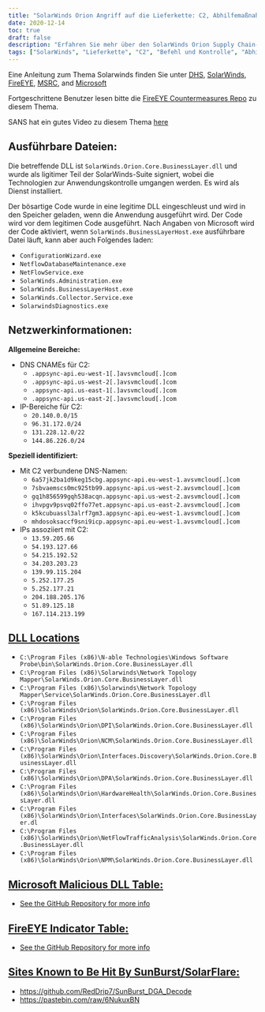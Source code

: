 ```yaml
---
title: "SolarWinds Orion Angriff auf die Lieferkette: C2, Abhilfemaßnahmen und Expertenanleitungen"
date: 2020-12-14
toc: true
draft: false
description: "Erfahren Sie mehr über den SolarWinds Orion Supply Chain-Angriff, einschließlich der C2-Malware, Abhilfemaßnahmen und Expertenanleitungen von Organisationen wie DHS und FireEye."
tags: ["SolarWinds", "Lieferkette", "C2", "Befehl und Kontrolle", "Abhilfemaßnahmen", "Leitfaden", "Intelligente Bedrohung", "DHS", "FireEye", "MSRC", "Microsoft", "OHNE", "SolarWinds.Orion.Core.BusinessLayer.dll", "SolarWinds.BusinessLayerHost.exe", "ConfigurationWizard.exe", "NetflowDatabaseMaintenance.exe", "NetFlowService.exe", "SolarWinds.Verwaltung.exe", "SolarWinds.Sammler.Dienst.exe", "DNS CNAMEs", "IP Ranges", "DNS-Namen"]
---
```


Eine Anleitung zum Thema Solarwinds finden Sie unter [DHS](https://cyber.dhs.gov/ed/21-01/), [SolarWinds](https://www.solarwinds.com/securityadvisory), [FireEYE](https://www.fireeye.com/blog/threat-research/2020/12/evasive-attacker-leverages-solarwinds-supply-chain-compromises-with-sunburst-backdoor.html), [MSRC](https://msrc-blog.microsoft.com/2020/12/13/customer-guidance-on-recent-nation-state-cyber-attacks/), and [Microsoft](https://www.microsoft.com/en-us/wdsi/threats/malware-encyclopedia-description?Name=Trojan:MSIL/Solorigate.B!dha) 

Fortgeschrittene Benutzer lesen bitte die [FireEYE Countermeasures Repo](https://github.com/fireeye/sunburst_countermeasures) zu diesem Thema.

SANS hat ein gutes Video zu diesem Thema [here](https://www.youtube.com/watch?v=4tmlZCk2gCg&feature=youtu.be)

## Ausführbare Dateien:
Die betreffende DLL ist ```SolarWinds.Orion.Core.BusinessLayer.dll``` und wurde als ligitimer Teil der SolarWinds-Suite signiert, wobei die Technologien zur Anwendungskontrolle umgangen werden. Es wird als Dienst installiert.

Der bösartige Code wurde in eine legitime DLL eingeschleust und wird in den Speicher geladen, wenn die Anwendung ausgeführt wird. Der Code wird vor dem legitimen Code ausgeführt. Nach Angaben von Microsoft wird der Code aktiviert, wenn ```SolarWinds.BusinessLayerHost.exe``` ausführbare Datei läuft, kann aber auch Folgendes laden:
- ```ConfigurationWizard.exe```
- ```NetflowDatabaseMaintenance.exe```
- ```NetFlowService.exe```
- ```SolarWinds.Administration.exe```
- ```SolarWinds.BusinessLayerHost.exe```
- ```SolarWinds.Collector.Service.exe```
- ```SolarwindsDiagnostics.exe```

## Netzwerkinformationen:

**Allgemeine Bereiche:**
- DNS CNAMEs für C2:
  - ```.appsync-api.eu-west-1[.]avsvmcloud[.]com```
  - ```.appsync-api.us-west-2[.]avsvmcloud[.]com```
  - ```.appsync-api.us-east-1[.]avsvmcloud[.]com```
  - ```.appsync-api.us-east-2[.]avsvmcloud[.]com```
- IP-Bereiche für C2:
  - ```20.140.0.0/15```
  - ```96.31.172.0/24```
  - ```131.228.12.0/22```
  - ```144.86.226.0/24```

**Speziell identifiziert:**
- Mit C2 verbundene DNS-Namen:
  - ```6a57jk2ba1d9keg15cbg.appsync-api.eu-west-1.avsvmcloud[.]com```
  - ```7sbvaemscs0mc925tb99.appsync-api.us-west-2.avsvmcloud[.]com```
  - ```gq1h856599gqh538acqn.appsync-api.us-west-2.avsvmcloud[.]com```
  - ```ihvpgv9psvq02ffo77et.appsync-api.us-east-2.avsvmcloud[.]com``` 
  - ```k5kcubuassl3alrf7gm3.appsync-api.eu-west-1.avsvmcloud[.]com``` 
  - ```mhdosoksaccf9sni9icp.appsync-api.eu-west-1.avsvmcloud[.]com```
- IPs assoziiert mit C2:
  - ```13.59.205.66```
  - ```54.193.127.66```
  - ```54.215.192.52```
  - ```34.203.203.23``` 
  - ```139.99.115.204``` 
  - ```5.252.177.25```
  - ```5.252.177.21```
  - ```204.188.205.176```	
  - ```51.89.125.18```
  - ```167.114.213.199```
  
## [DLL Locations](https://gist.github.com/KyleHanslovan/0c8a491104cc55d6e4bd9bff7214a99e)
- ```C:\Program Files (x86)\N-able Technologies\Windows Software Probe\bin\SolarWinds.Orion.Core.BusinessLayer.dll```
- ```C:\Program Files (x86)\Solarwinds\Network Topology Mapper\SolarWinds.Orion.Core.BusinessLayer.dll```
- ```C:\Program Files (x86)\Solarwinds\Network Topology Mapper\Service\SolarWinds.Orion.Core.BusinessLayer.dll```
- ```C:\Program Files (x86)\SolarWinds\Orion\SolarWinds.Orion.Core.BusinessLayer.dll```
- ```C:\Program Files (x86)\SolarWinds\Orion\DPI\SolarWinds.Orion.Core.BusinessLayer.dll```
- ```C:\Program Files (x86)\SolarWinds\Orion\NCM\SolarWinds.Orion.Core.BusinessLayer.dll```
- ```C:\Program Files (x86)\SolarWinds\Orion\Interfaces.Discovery\SolarWinds.Orion.Core.BusinessLayer.dll```
- ```C:\Program Files (x86)\SolarWinds\Orion\DPA\SolarWinds.Orion.Core.BusinessLayer.dll```
- ```C:\Program Files (x86)\SolarWinds\Orion\HardwareHealth\SolarWinds.Orion.Core.BusinessLayer.dll```
- ```C:\Program Files (x86)\SolarWinds\Orion\Interfaces\SolarWinds.Orion.Core.BusinessLayer.dl```
- ```C:\Program Files (x86)\SolarWinds\Orion\NetFlowTrafficAnalysis\SolarWinds.Orion.Core.BusinessLayer.dll```
- ```C:\Program Files (x86)\SolarWinds\Orion\NPM\SolarWinds.Orion.Core.BusinessLayer.dll```
  
## [Microsoft Malicious DLL Table:](https://github.com/simeononsecurity/SolarWinds-SunBurst-Countermeasures)
- [See the GitHub Repository for more info](https://github.com/simeononsecurity/SolarWinds-SunBurst-Countermeasures)

## [FireEYE Indicator Table:](https://github.com/simeononsecurity/SolarWinds-SunBurst-Countermeasures)
- [See the GitHub Repository for more info](https://github.com/simeononsecurity/SolarWinds-SunBurst-Countermeasures)

## [Sites Known to Be Hit By SunBurst/SolarFlare:](https://github.com/simeononsecurity/SolarWinds-SunBurst-Countermeasures)
- https://github.com/RedDrip7/SunBurst_DGA_Decode
- https://pastebin.com/raw/6NukuxBN
